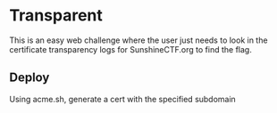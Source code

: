 # Transparent

This is an easy web challenge where the user just needs to look in the certificate transparency logs for SunshineCTF.org to find the flag.

## Deploy

Using acme.sh, generate a cert with the specified subdomain
